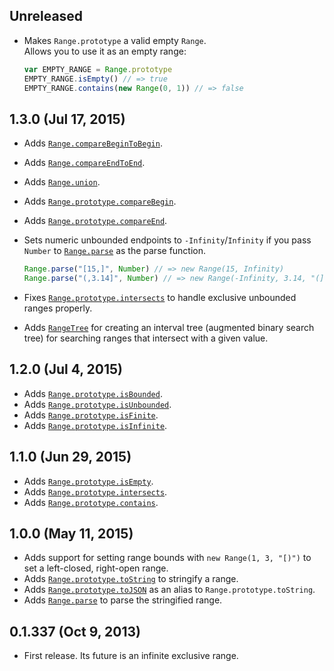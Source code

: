 ## Unreleased
- Makes `Range.prototype` a valid empty `Range`.  
  Allows you to use it as an empty range:

  ```javascript
  var EMPTY_RANGE = Range.prototype
  EMPTY_RANGE.isEmpty() // => true
  EMPTY_RANGE.contains(new Range(0, 1)) // => false
  ```

## 1.3.0 (Jul 17, 2015)
- Adds [`Range.compareBeginToBegin`][].
- Adds [`Range.compareEndToEnd`][].
- Adds [`Range.union`][].
- Adds [`Range.prototype.compareBegin`][].
- Adds [`Range.prototype.compareEnd`][].

- Sets numeric unbounded endpoints to `-Infinity`/`Infinity` if you pass
  `Number` to [`Range.parse`][] as the parse function.

  ```javascript
  Range.parse("[15,]", Number) // => new Range(15, Infinity)
  Range.parse("(,3.14]", Number) // => new Range(-Infinity, 3.14, "(]")
  ```

- Fixes [`Range.prototype.intersects`][] to handle exclusive unbounded ranges
  properly.

- Adds [`RangeTree`] for creating an interval tree (augmented binary search
  tree) for searching ranges that intersect with a given value.

[`Range.compareBeginToBegin`]: https://github.com/moll/js-strange/blob/master/doc/API.md#Range.compareBeginToBegin
[`Range.compareEndToEnd`]: https://github.com/moll/js-strange/blob/master/doc/API.md#Range.compareEndToEnd
[`Range.union`]: https://github.com/moll/js-strange/blob/master/doc/API.md#Range.union
[`Range.prototype.compareBegin`]: https://github.com/moll/js-strange/blob/master/doc/API.md#Range.prototype.compareBegin
[`Range.prototype.compareEnd`]: https://github.com/moll/js-strange/blob/master/doc/API.md#Range.prototype.compareEnd
[`RangeTree`]: https://github.com/moll/js-strange/blob/master/doc/API.md#RangeTree

## 1.2.0 (Jul 4, 2015)
- Adds [`Range.prototype.isBounded`][].
- Adds [`Range.prototype.isUnbounded`][].
- Adds [`Range.prototype.isFinite`][].
- Adds [`Range.prototype.isInfinite`][].

[`Range.prototype.isBounded`]: https://github.com/moll/js-strange/blob/master/doc/API.md#Range.prototype.isBounded
[`Range.prototype.isUnbounded`]: https://github.com/moll/js-strange/blob/master/doc/API.md#Range.prototype.isUnbounded
[`Range.prototype.isFinite`]: https://github.com/moll/js-strange/blob/master/doc/API.md#Range.prototype.isFinite
[`Range.prototype.isInfinite`]: https://github.com/moll/js-strange/blob/master/doc/API.md#Range.prototype.isInfinite

## 1.1.0 (Jun 29, 2015)
- Adds [`Range.prototype.isEmpty`][].
- Adds [`Range.prototype.intersects`][].
- Adds [`Range.prototype.contains`][].

[`Range.prototype.isEmpty`]: https://github.com/moll/js-strange/blob/master/doc/API.md#Range.prototype.isEmpty
[`Range.prototype.intersects`]: https://github.com/moll/js-strange/blob/master/doc/API.md#Range.prototype.intersects
[`Range.prototype.contains`]: https://github.com/moll/js-strange/blob/master/doc/API.md#Range.prototype.contains

## 1.0.0 (May 11, 2015)
- Adds support for setting range bounds with `new Range(1, 3, "[)")` to set
  a left-closed, right-open range.
- Adds [`Range.prototype.toString`][] to stringify a range.
- Adds [`Range.prototype.toJSON`][] as an alias to `Range.prototype.toString`.
- Adds [`Range.parse`][] to parse the stringified range.

[`Range.prototype.toString`]: https://github.com/moll/js-strange/blob/master/doc/API.md#Range.prototype.toString
[`Range.prototype.toJSON`]: https://github.com/moll/js-strange/blob/master/doc/API.md#Range.prototype.toJSON
[`Range.parse`]: https://github.com/moll/js-strange/blob/master/doc/API.md#Range.parse

## 0.1.337 (Oct 9, 2013)
- First release. Its future is an infinite exclusive range.
